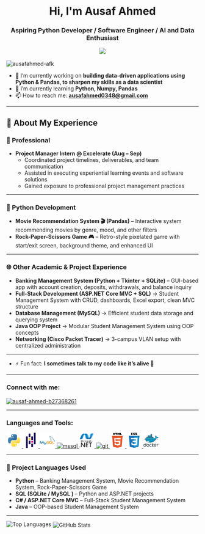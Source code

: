 <h1 align="center">Hi, I'm Ausaf Ahmed</h1>
<h3 align="center"> Aspiring Python Developer / Software Engineer / AI and Data Enthusiast </h3> 

<div align="center">
  <img height="200" src="https://media4.giphy.com/media/v1.Y2lkPTc5MGI3NjExeGFpN2ZpdnUxZnlqb3Jma3NucGd1cWl0cHc4dTV1d2t1ZjF5a2xmYyZlcD12MV9pbnRlcm5hbF9naWZfYnlfaWQmY3Q9Zw/ZVik7pBtu9dNS/giphy.gif" />
</div>

<p align="left">
  <img src="https://komarev.com/ghpvc/?username=ausafahmed-afk&label=Profile%20views&color=0e75b6&style=flat" alt="ausafahmed-afk" />
</p>

- 🔭 I’m currently working on **building data-driven applications using Python & Pandas, to sharpen my skills as a data scientist**  
- 🌱 I’m currently learning **Python, Numpy, Pandas**  
- 📫 How to reach me: **ausafahmed0348@gmail.com**  

---

## 💼 About My Experience  

### 🏢 Professional  
- **Project Manager Intern @ Excelerate (Aug – Sep)**  
  - Coordinated project timelines, deliverables, and team communication  
  - Assisted in executing experiential learning events and software solutions  
  - Gained exposure to professional project management practices  

---

### 🐍 Python Development   
- **Movie Recommendation System 🎬 (Pandas)** – Interactive system recommending movies by genre, mood, and other filters  
- **Rock-Paper-Scissors Game 🎮** – Retro-style pixelated game with start/exit screen, background theme, and enhanced UI  

---

### 🌐 Other Academic & Project Experience  

- **Banking Management System (Python + Tkinter + SQLite)** – GUI-based app with account creation, deposits, withdrawals, and balance inquiry 
- **Full-Stack Development (ASP.NET Core MVC + SQL)** → Student Management System with CRUD, dashboards, Excel export, clean MVC structure  
- **Database Management (MySQL)** → Efficient student data storage and querying system  
- **Java OOP Project** → Modular Student Management System using OOP concepts  
- **Networking (Cisco Packet Tracer)** → 3-campus VLAN setup with centralized administration  

---

- ⚡ Fun fact: **I sometimes talk to my code like it’s alive 🤖**

---

<h3 align="left">Connect with me:</h3>
<p align="left">
  <a href="https://www.linkedin.com/in/ausaf-ahmed-b27368261/" target="blank">
    <img align="center" src="https://raw.githubusercontent.com/rahuldkjain/github-profile-readme-generator/master/src/images/icons/Social/linked-in-alt.svg" alt="ausaf-ahmed-b27368261" height="30" width="40" />
  </a>
</p>

---

<h3 align="left">Languages and Tools:</h3>
<p align="left"> 
  <a href="https://www.python.org" target="_blank" rel="noreferrer">
    <img src="https://raw.githubusercontent.com/devicons/devicon/master/icons/python/python-original.svg" alt="python" width="40" height="40"/>
  </a>
  <a href="https://pandas.pydata.org/" target="_blank" rel="noreferrer">
    <img src="https://raw.githubusercontent.com/devicons/devicon/2ae2a900d2f041da66e950e4d48052658d850630/icons/pandas/pandas-original.svg" alt="pandas" width="40" height="40"/>
  </a>
  <a href="https://www.mysql.com/" target="_blank" rel="noreferrer">
    <img src="https://raw.githubusercontent.com/devicons/devicon/master/icons/mysql/mysql-original-wordmark.svg" alt="mysql" width="40" height="40"/>
  </a>
  <a href="https://www.microsoft.com/en-us/sql-server" target="_blank" rel="noreferrer">
    <img src="https://www.svgrepo.com/show/303229/microsoft-sql-server-logo.svg" alt="mssql" width="40" height="40"/>
  </a>
  <a href="https://dotnet.microsoft.com/" target="_blank" rel="noreferrer">
    <img src="https://raw.githubusercontent.com/devicons/devicon/master/icons/dot-net/dot-net-original-wordmark.svg" alt="dotnet" width="40" height="40"/>
  </a>
  <a href="https://git-scm.com/" target="_blank" rel="noreferrer">
    <img src="https://www.vectorlogo.zone/logos/git-scm/git-scm-icon.svg" alt="git" width="40" height="40"/>
  </a>
  <a href="https://www.w3.org/html/" target="_blank" rel="noreferrer">
    <img src="https://raw.githubusercontent.com/devicons/devicon/master/icons/html5/html5-original-wordmark.svg" alt="html5" width="40" height="40"/>
  </a>
  <a href="https://www.w3schools.com/css/" target="_blank" rel="noreferrer">
    <img src="https://raw.githubusercontent.com/devicons/devicon/master/icons/css3/css3-original-wordmark.svg" alt="css3" width="40" height="40"/>
  </a>
  <a href="https://www.docker.com/" target="_blank" rel="noreferrer">
    <img src="https://raw.githubusercontent.com/devicons/devicon/master/icons/docker/docker-original-wordmark.svg" alt="docker" width="40" height="40"/>
  </a>
</p>

---

### 📝 Project Languages Used
- **Python** – Banking Management System, Movie Recommendation System, Rock-Paper-Scissors Game  
- **SQL (SQLite / MySQL )** – Python and ASP.NET projects  
- **C# / ASP.NET Core MVC** – Full-Stack Student Management System  
- **Java** – OOP-based Student Management System  

---

<p>
  <img align="left" src="https://github-readme-stats.vercel.app/api/top-langs/?username=ausafahmed-afk&hide=html,css,sql&langs_count=5&layout=compact&theme=default" alt="Top Languages"/>
</p>
<p>&nbsp;<img align="center" src="https://github-readme-stats.vercel.app/api?username=ausafahmed-afk&show_icons=true&theme=default" alt="GitHub Stats" /></p>


